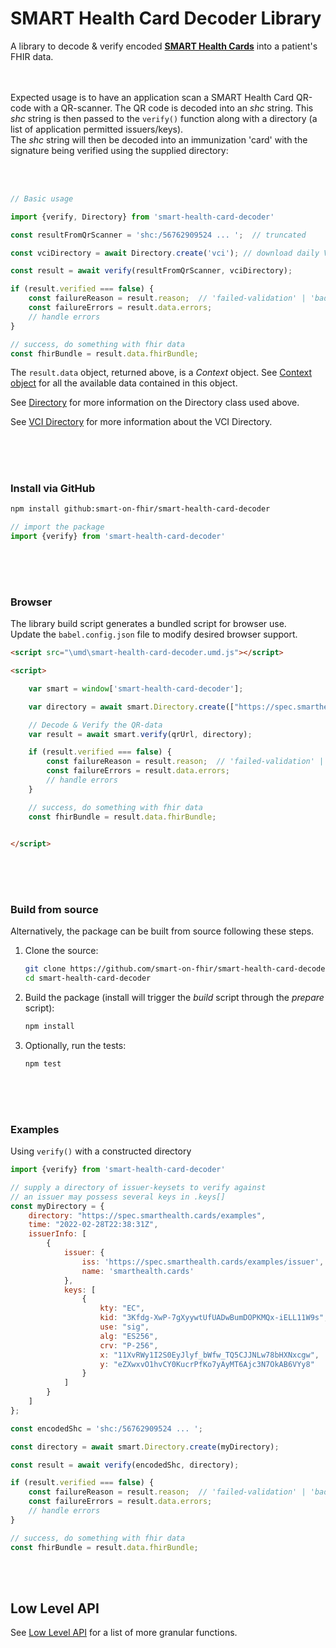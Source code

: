 # SMART Health Card Decoder Library

A library to decode & verify encoded [__SMART Health Cards__](https://smarthealth.cards/en/) into a patient's FHIR data.
<br><br><br> 

Expected usage is to have an application scan a SMART Health Card QR-code with a QR-scanner. The QR code is decoded into an _shc_ string. This _shc_ string is then passed to the `verify()` function along with a directory (a list of application permitted issuers/keys).  
The _shc_ string will then be decoded into an immunization 'card' with the signature being verified using the supplied directory:  

<br><br> 
```javascript
// Basic usage

import {verify, Directory} from 'smart-health-card-decoder'

const resultFromQrScanner = 'shc:/56762909524 ... ';  // truncated

const vciDirectory = await Directory.create('vci'); // download daily VCI directory snapshot by default.

const result = await verify(resultFromQrScanner, vciDirectory);

if (result.verified === false) {
    const failureReason = result.reason;  // 'failed-validation' | 'bad-signature' | 'expired' | 'revoked'
    const failureErrors = result.data.errors;
    // handle errors
}

// success, do something with fhir data
const fhirBundle = result.data.fhirBundle;

```

The `result.data` object, returned above, is a _Context_ object.  See [Context object](./docs/context.md) for all the available data contained in this object. 

See [Directory](./docs/directory.md) for more information on the Directory class used above. 

See [VCI Directory](https://github.com/the-commons-project/vci-directory) for more information about the VCI Directory.

<br><br>
#   
### Install via GitHub

```bash
npm install github:smart-on-fhir/smart-health-card-decoder
```

```js
// import the package
import {verify} from 'smart-health-card-decoder'
```

<br><br>
#   
### Browser
The library build script generates a bundled script for browser use.  
Update the `babel.config.json` file to modify desired browser support.

```html
<script src="\umd\smart-health-card-decoder.umd.js"></script>

<script>

    var smart = window['smart-health-card-decoder'];

    var directory = await smart.Directory.create(["https://spec.smarthealth.cards/examples/issuer"]);

    // Decode & Verify the QR-data
    var result = await smart.verify(qrUrl, directory);

    if (result.verified === false) {
        const failureReason = result.reason;  // 'failed-validation' | 'bad-signature' | 'expired' | 'revoked'
        const failureErrors = result.data.errors;
        // handle errors
    }

    // success, do something with fhir data
    const fhirBundle = result.data.fhirBundle;


</script>
```



<br><br>  
#   
### Build from source

Alternatively, the package can be built from source following these steps.

1. Clone the source:

    ```bash
    git clone https://github.com/smart-on-fhir/smart-health-card-decoder.git
    cd smart-health-card-decoder
    ```

1. Build the package (install will trigger the _build_ script through the _prepare_ script):

    ```bash
    npm install
    ```

1. Optionally, run the tests:

    ```bash
    npm test
    ```




<br><br>  
#  
### Examples  

Using `verify()` with a constructed directory
```javascript
import {verify} from 'smart-health-card-decoder'

// supply a directory of issuer-keysets to verify against
// an issuer may possess several keys in .keys[]
const myDirectory = {
    directory: "https://spec.smarthealth.cards/examples",
    time: "2022-02-28T22:38:31Z",
    issuerInfo: [
        {
            issuer: {
                iss: 'https://spec.smarthealth.cards/examples/issuer',
                name: 'smarthealth.cards'
            },
            keys: [
                {
                    kty: "EC",
                    kid: "3Kfdg-XwP-7gXyywtUfUADwBumDOPKMQx-iELL11W9s",
                    use: "sig",
                    alg: "ES256",
                    crv: "P-256",
                    x: "11XvRWy1I2S0EyJlyf_bWfw_TQ5CJJNLw78bHXNxcgw",
                    y: "eZXwxvO1hvCY0KucrPfKo7yAyMT6Ajc3N7OkAB6VYy8"
                }
            ]
        }
    ]
};

const encodedShc = 'shc:/56762909524 ... ';

const directory = await smart.Directory.create(myDirectory);

const result = await verify(encodedShc, directory);

if (result.verified === false) {
    const failureReason = result.reason;  // 'failed-validation' | 'bad-signature' | 'expired' | 'revoked'
    const failureErrors = result.data.errors;
    // handle errors
}

// success, do something with fhir data
const fhirBundle = result.data.fhirBundle;

```

<br><br>
## Low Level API
See [Low Level API](./docs/api.md#low-level-api) for a list of more granular functions.
